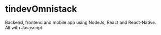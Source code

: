 # tindevOmnistack
Backend, frontend and mobile app using NodeJs, React and React-Native. All with Javascript.
